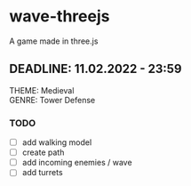 # wave-threejs
A game made in three.js

## DEADLINE: 11.02.2022 - 23:59

THEME: Medieval\
GENRE: Tower Defense

### TODO

- [ ] add walking model
- [ ] create path
- [ ] add incoming enemies / wave
- [ ] add turrets
